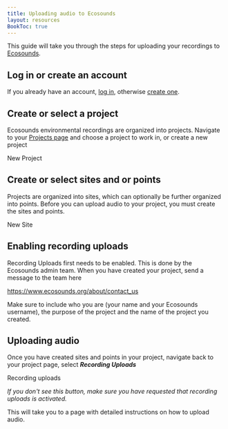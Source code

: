 ```yaml
---
title: Uploading audio to Ecosounds
layout: resources
BookToc: true
---
```


This guide will take you through the steps for uploading your recordings to [Ecosounds](https://www.ecosounds.org). 

## Log in or create an account

If you already have an account, [log in](https://www.ecosounds.org/security/login), otherwise [create one](https://www.ecosounds.org/security/register).

## Create or select a project

Ecosounds environmental recordings are organized into projects. Navigate to your [Projects page](https://www.ecosounds.org/projects) and choose a project to work in, or create a new project  

<sl-button disabled><sl-icon  slot="prefix"  name="plus"></sl-icon>New Project</sl-button>

## Create or select sites and or points

Projects are organized into sites, which can optionally be further organized into points. Before you can upload audio to your project, you must create the sites and points. 

<sl-button disabled><sl-icon  slot="prefix"  name="plus"></sl-icon>New Site</sl-button>

## Enabling recording uploads

Recording Uploads first needs to be enabled. This is done by the Ecosounds admin team. When you have created your project, send a message to the team here

https://www.ecosounds.org/about/contact_us

Make sure to include who you are (your name and your Ecosounds username), the purpose of the project and the name of the project you created. 

## Uploading audio

Once you have created sites and points in your project, navigate back to your project page, select ***Recording Uploads***

<sl-button disabled><sl-icon  slot="prefix"  name="cloud-fill"></sl-icon>Recording uploads</sl-button>

*If you don't see this button, make sure you have requested that recording uploads is activated.*

This will take you to a page with detailed instructions on how to upload audio. 
